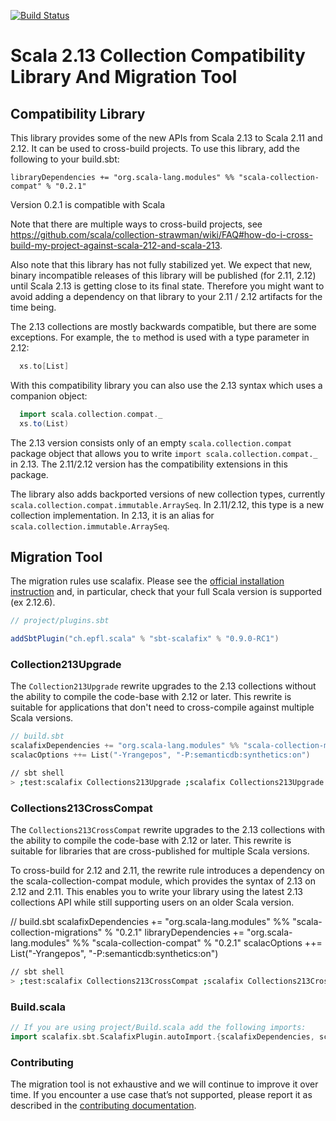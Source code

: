 [![Build Status](https://travis-ci.org/scala/scala-collection-compat.svg?branch=master)](https://travis-ci.org/scala/scala-collection-compat)

# Scala 2.13 Collection Compatibility Library And Migration Tool

## Compatibility Library

This library provides some of the new APIs from Scala 2.13 to Scala 2.11 and 2.12. It can be used to cross-build projects.
To use this library, add the following to your build.sbt:

```
libraryDependencies += "org.scala-lang.modules" %% "scala-collection-compat" % "0.2.1"
```

Version 0.2.1 is compatible with Scala 

Note that there are multiple ways to cross-build projects, see https://github.com/scala/collection-strawman/wiki/FAQ#how-do-i-cross-build-my-project-against-scala-212-and-scala-213.

Also note that this library has not fully stabilized yet. We expect that new, binary incompatible releases of this library will be published (for 2.11, 2.12) until Scala 2.13 is getting close to its final state. Therefore you might want to avoid adding a dependency on that library to your 2.11 / 2.12 artifacts for the time being.


The 2.13 collections are mostly backwards compatible, but there are some exceptions. For example, the `to` method is used with a type parameter in 2.12:

```scala
  xs.to[List]
```

With this compatibility library you can also use the 2.13 syntax which uses a companion object:

```scala
  import scala.collection.compat._
  xs.to(List)
```

The 2.13 version consists only of an empty `scala.collection.compat` package object that allows you to write `import scala.collection.compat._` in 2.13.
The 2.11/2.12 version has the compatibility extensions in this package.

The library also adds backported versions of new collection types, currently `scala.collection.compat.immutable.ArraySeq`. In 2.11/2.12, this type is a new collection implementation. In 2.13, it is an alias for `scala.collection.immutable.ArraySeq`.

## Migration Tool

The migration rules use scalafix. Please see the [official installation instruction](https://scalacenter.github.io/scalafix/docs/users/installation.html) and, in particular, check that your full Scala version is supported (ex 2.12.6).

```scala
// project/plugins.sbt

addSbtPlugin("ch.epfl.scala" % "sbt-scalafix" % "0.9.0-RC1")
```

### Collection213Upgrade

The `Collection213Upgrade` rewrite upgrades to the 2.13 collections without the ability to compile the code-base with 2.12 or later. This rewrite is suitable for applications that don't need to cross-compile against multiple Scala versions.

```scala
// build.sbt
scalafixDependencies += "org.scala-lang.modules" %% "scala-collection-migrations" % "0.2.1"
scalacOptions ++= List("-Yrangepos", "-P:semanticdb:synthetics:on")
```

```bash
// sbt shell
> ;test:scalafix Collections213Upgrade ;scalafix Collections213Upgrade
```

### Collections213CrossCompat


The `Collections213CrossCompat` rewrite upgrades to the 2.13 collections with the ability to compile the code-base with 2.12 or later. This rewrite is suitable for libraries that are cross-published for multiple Scala versions.

To cross-build for 2.12 and 2.11, the rewrite rule introduces a dependency on the scala-collection-compat module, which provides the syntax of 2.13 on 2.12 and 2.11. This enables you to write your library using the latest 2.13 collections API while still supporting users on an older Scala version.

// build.sbt
scalafixDependencies += "org.scala-lang.modules" %% "scala-collection-migrations" % "0.2.1"
libraryDependencies +=  "org.scala-lang.modules" %% "scala-collection-compat" % "0.2.1"
scalacOptions ++= List("-Yrangepos", "-P:semanticdb:synthetics:on")


```bash
// sbt shell
> ;test:scalafix Collections213CrossCompat ;scalafix Collections213CrossCompat
```

### Build.scala

```scala
// If you are using project/Build.scala add the following imports:
import scalafix.sbt.ScalafixPlugin.autoImport.{scalafixDependencies, scalafixSemanticdb}
```

### Contributing

The migration tool is not exhaustive and we will continue to improve
it over time. If you encounter a use case that’s not supported, please
report it as described in the
[contributing documentation](CONTRIBUTING.md#migration-tool).

